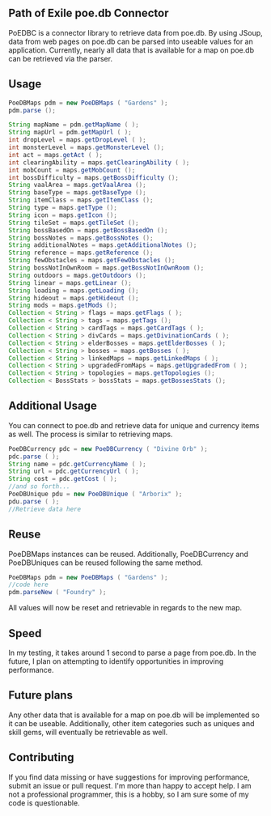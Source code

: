 ## Path of Exile poe.db Connector
PoEDBC is a connector library to retrieve data from poe.db. By using JSoup, data from web pages on poe.db can be parsed into useable values for an application. Currently, nearly all data that is available for a map on poe.db can be retrieved via the parser.

## Usage

```java
PoeDBMaps pdm = new PoeDBMaps ( "Gardens" );
pdm.parse ();

String mapName = pdm.getMapName ( );
String mapUrl = pdm.getMapUrl ( );
int dropLevel = maps.getDropLevel ( );
int monsterLevel = maps.getMonsterLevel ();
int act = maps.getAct ( );
int clearingAbility = maps.getClearingAbility ( );
int mobCount = maps.getMobCount ();
int bossDifficulty = maps.getBossDifficulty ();
String vaalArea = maps.getVaalArea ();
String baseType = maps.getBaseType ();
String itemClass = maps.getItemClass ();
String type = maps.getType ();
String icon = maps.getIcon ();
String tileSet = maps.getTileSet ();
String bossBasedOn = maps.getBossBasedOn ();
String bossNotes = maps.getBossNotes ();
String additionalNotes = maps.getAdditionalNotes ();
String reference = maps.getReference ();
String fewObstacles = maps.getFewObstacles ();
String bossNotInOwnRoom = maps.getBossNotInOwnRoom ();
String outdoors = maps.getOutdoors ();
String linear = maps.getLinear ();
String loading = maps.getLoading ();
String hideout = maps.getHideout ();
String mods = maps.getMods ();
Collection < String > flags = maps.getFlags ( );
Collection < String > tags = maps.getTags ();
Collection < String > cardTags = maps.getCardTags ( );
Collection < String > divCards = maps.getDivinationCards ( );
Collection < String > elderBosses = maps.getElderBosses ( );
Collection < String > bosses = maps.getBosses ( );
Collection < String > linkedMaps = maps.getLinkedMaps ( );
Collection < String > upgradedFromMaps = maps.getUpgradedFrom ( );
Collection < String > topologies = maps.getTopologies ();
Collection < BossStats > bossStats = maps.getBossesStats ();
```
## Additional Usage
You can connect to poe.db and retrieve data for unique and currency items as well. The process is similar to retrieving maps.

```java
PoeDBCurrency pdc = new PoeDBCurrency ( "Divine Orb" );
pdc.parse ( );
String name = pdc.getCurrencyName ( );
String url = pdc.getCurrencyUrl ( );
String cost = pdc.getCost ( );
//and so forth...
PoeDBUnique pdu = new PoeDBUnique ( "Arborix" );
pdu.parse ( );
//Retrieve data here
```

## Reuse
PoeDBMaps instances can be reused. Additionally, PoeDBCurrency and PoeDBUniques can be reused following the same method.
```java
PoeDBMaps pdm = new PoeDBMaps ( "Gardens" );
//code here
pdm.parseNew ( "Foundry" );
```
All values will now be reset and retrievable in regards to the new map.

## Speed
In my testing, it takes around 1 second to parse a page from poe.db. In the future, I plan on attempting to identify opportunities in improving performance.

## Future plans
Any other data that is available for a map on poe.db will be implemented so it can be useable. Additionally, other item categories such as uniques and skill gems, will eventually be retrievable as well.

## Contributing
If you find data missing or have suggestions for improving performance, submit an issue or pull request. I'm more than happy to accept help. I am not a professional programmer, this is a hobby, so I am sure some of my code is questionable.
